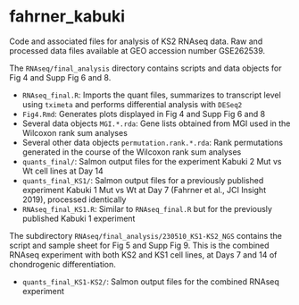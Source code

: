# fahrner_kabuki

Code and associated files for analysis of KS2 RNAseq data.
Raw and processed data files available at GEO accession number GSE262539.

The `RNAseq/final_analysis` directory contains scripts and data objects for Fig 4 and Supp Fig 6 and 8.
  - `RNAseq_final.R`: Imports the quant files, summarizes to transcript level using `tximeta` and performs differential analysis with `DESeq2`
  - `Fig4.Rmd`: Generates plots displayed in Fig 4 and Supp Fig 6 and 8
  - Several data objects `MGI.*.rda`: Gene lists obtained from MGI used in the Wilcoxon rank sum analyses
  - Several other data objects `permutation.rank.*.rda`: Rank permutations generated in the course of the Wilcoxon rank sum analyses
  - `quants_final/`: Salmon output files for the experiment Kabuki 2 Mut vs Wt cell lines at Day 14
  - `quants_final_KS1/`: Salmon output files for a previously published experiment Kabuki 1 Mut vs Wt at Day 7 (Fahrner et al., JCI Insight 2019), processed identically
  - `RNAseq_final_KS1.R`: Similar to `RNAseq_final.R` but for the previously published Kabuki 1 experiment

The subdirectory `RNAseq/final_analysis/230510_KS1-KS2_NGS` contains the script and sample sheet for Fig 5 and Supp Fig 9. This is the combined RNAseq experiment with both KS2 and KS1 cell lines, at Days 7 and 14 of chondrogenic differentiation.
  - `quants_final_KS1-KS2/`: Salmon output files for the combined RNAseq experiment
